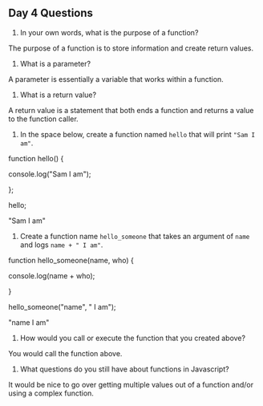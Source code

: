 ## Day 4 Questions

1. In your own words, what is the purpose of a function?

The purpose of a function is to store information and create return values.

1. What is a parameter?

A parameter is essentially a variable that works within a function.

1. What is a return value?

A return value is a statement that both ends a function and returns a value to the function caller.

1. In the space below, create a function named `hello` that will print `"Sam I am"`.

function hello() {

  console.log("Sam I am");

};

hello;

"Sam I am"

1. Create a function name `hello_someone` that takes an argument of `name` and logs `name + " I am"`.

function hello_someone(name, who) {

  console.log(name + who);

}

hello_someone("name", " I am");

"name I am"

1. How would you call or execute the function that you created above?

You would call the function above.

1. What questions do you still have about functions in Javascript?

It would be nice to go over getting multiple values out of a function and/or using a complex function.

